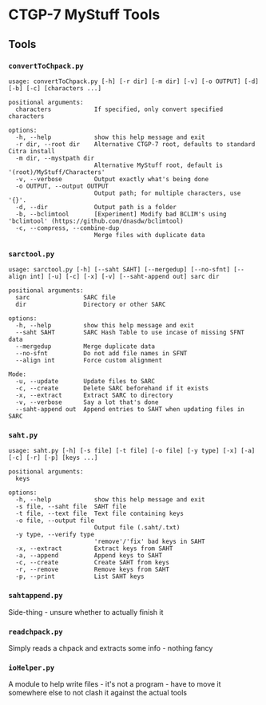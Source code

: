 # CTGP-7 MyStuff Tools

## Tools

### `convertToChpack.py`

```
usage: convertToChpack.py [-h] [-r dir] [-m dir] [-v] [-o OUTPUT] [-d] [-b] [-c] [characters ...]

positional arguments:
  characters            If specified, only convert specified characters

options:
  -h, --help            show this help message and exit
  -r dir, --root dir    Alternative CTGP-7 root, defaults to standard Citra install
  -m dir, --mystpath dir
                        Alternative MyStuff root, default is '(root)/MyStuff/Characters'
  -v, --verbose         Output exactly what's being done
  -o OUTPUT, --output OUTPUT
                        Output path; for multiple characters, use '{}'.
  -d, --dir             Output path is a folder
  -b, --bclimtool       [Experiment] Modify bad BCLIM's using 'bclimtool' (https://github.com/dnasdw/bclimtool)
  -c, --compress, --combine-dup
                        Merge files with duplicate data
```

### `sarctool.py`

```
usage: sarctool.py [-h] [--saht SAHT] [--mergedup] [--no-sfnt] [--align int] [-u] [-c] [-x] [-v] [--saht-append out] sarc dir

positional arguments:
  sarc               SARC file
  dir                Directory or other SARC

options:
  -h, --help         show this help message and exit
  --saht SAHT        SARC Hash Table to use incase of missing SFNT data
  --mergedup         Merge duplicate data
  --no-sfnt          Do not add file names in SFNT
  --align int        Force custom alignment

Mode:
  -u, --update       Update files to SARC
  -c, --create       Delete SARC beforehand if it exists
  -x, --extract      Extract SARC to directory
  -v, --verbose      Say a lot that's done
  --saht-append out  Append entries to SAHT when updating files in SARC
```

### `saht.py`

```
usage: saht.py [-h] [-s file] [-t file] [-o file] [-y type] [-x] [-a] [-c] [-r] [-p] [keys ...]

positional arguments:
  keys

options:
  -h, --help            show this help message and exit
  -s file, --saht file  SAHT file
  -t file, --text file  Text file containing keys
  -o file, --output file
                        Output file (.saht/.txt)
  -y type, --verify type
                        'remove'/'fix' bad keys in SAHT
  -x, --extract         Extract keys from SAHT
  -a, --append          Append keys to SAHT
  -c, --create          Create SAHT from keys
  -r, --remove          Remove keys from SAHT
  -p, --print           List SAHT keys
```

### `sahtappend.py`

Side-thing - unsure whether to actually finish it

### `readchpack.py`

Simply reads a chpack and extracts some info - nothing fancy

### `ioHelper.py`

A module to help write files - it's not a program - have to move it somewhere else to not clash it against the actual tools


